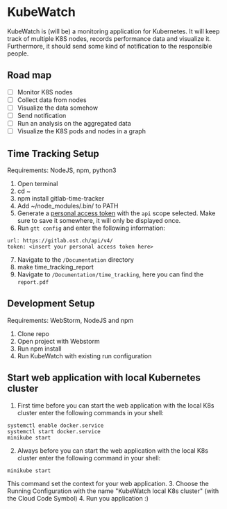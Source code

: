 # KubeWatch
KubeWatch is (will be) a monitoring application for Kubernetes.
It will keep track of multiple K8S nodes, records performance data and visualize it.
Furthermore, it should send some kind of notification to the responsible people.

## Road map
- [ ] Monitor K8S nodes
- [ ] Collect data from nodes
- [ ] Visualize the data somehow
- [ ] Send notification
- [ ] Run an analysis on the aggregated data
- [ ] Visualize the K8S pods and nodes in a graph

## Time Tracking Setup
Requirements:  NodeJS, npm, python3
1. Open terminal
2. cd ~
3. npm install gitlab-time-tracker
4. Add ~/node_modules/.bin/ to PATH
5. Generate a [personal access token](https://gitlab.ost.ch/-/profile/personal_access_tokens) with the `api` scope selected. Make sure to save it somewhere, it will only be displayed once.
6. Run `gtt config` and enter the following information:
```
url: https://gitlab.ost.ch/api/v4/
token: <insert your personal access token here>
```
7. Navigate to the `/Documentation` directory
8. make time_tracking_report
9. Navigate to `/Documentation/time_tracking`, here you can find the `report.pdf`

## Development Setup
Requirements: WebStorm, NodeJS and npm
1. Clone repo
2. Open project with Webstorm
3. Run npm install
4. Run KubeWatch with existing run configuration

## Start web application with local Kubernetes cluster
1. First time before you can start the web application with the local K8s cluster enter the following commands in your shell:
```
systemctl enable docker.service
systemctl start docker.service
minikube start
```
2. Always before you can start the web application with the local K8s cluster enter the following command in your shell:
```
minikube start
```
This command set the context for your web application.
3. Choose the Running Configuration with the name "KubeWatch local K8s cluster" (with the Cloud Code Symbol)
4. Run you application :)
